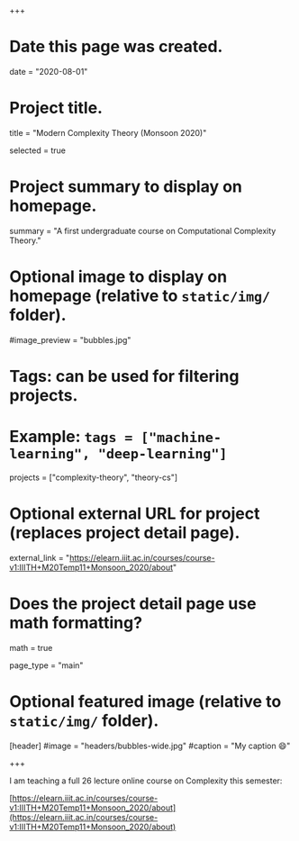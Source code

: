 +++
# Date this page was created.
date = "2020-08-01"

# Project title.
title = "Modern Complexity Theory (Monsoon 2020)"

selected = true


# Project summary to display on homepage.
summary = "A first undergraduate course on Computational Complexity Theory."

# Optional image to display on homepage (relative to `static/img/` folder).
#image_preview = "bubbles.jpg"

# Tags: can be used for filtering projects.
# Example: `tags = ["machine-learning", "deep-learning"]`
projects = ["complexity-theory", "theory-cs"]

# Optional external URL for project (replaces project detail page).
external_link = "https://elearn.iiit.ac.in/courses/course-v1:IIITH+M20Temp11+Monsoon_2020/about"

# Does the project detail page use math formatting?
math = true

page_type = "main"

# Optional featured image (relative to `static/img/` folder).
[header]
#image = "headers/bubbles-wide.jpg"
#caption = "My caption :smile:"

+++

I am teaching a full 26 lecture online course on Complexity this semester: 


[https://elearn.iiit.ac.in/courses/course-v1:IIITH+M20Temp11+Monsoon_2020/about](https://elearn.iiit.ac.in/courses/course-v1:IIITH+M20Temp11+Monsoon_2020/about)
